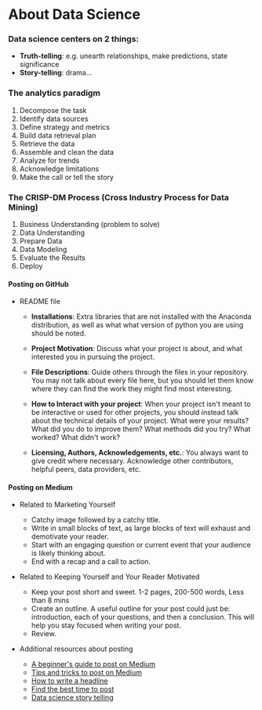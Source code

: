 # About Data Science

### Data science centers on 2 things:

- **Truth-telling**: e.g. unearth relationships, make predictions, state significance
- **Story-telling**: drama...

### The analytics paradigm

1. Decompose the task
2. Identify data sources
3. Define strategy and metrics
4. Build data retrieval plan
5. Retrieve the data
6. Assemble and clean the data
7. Analyze for trends
8. Acknowledge limitations
9. Make the call or tell the story

### The CRISP-DM Process (Cross Industry Process for Data Mining)

1. Business Understanding (problem to solve)
2. Data Understanding
3. Prepare Data
4. Data Modeling
5. Evaluate the Results
6. Deploy

#### Posting on GitHub

- README file

  - **Installations**: Extra libraries that are not installed with the Anaconda distribution, as well as what what version of python you are using should be noted.

  - **Project Motivation**: Discuss what your project is about, and what interested you in pursuing the project.

  - **File Descriptions**: Guide others through the files in your repository. You may not talk about every file here, but you should let them know where they can find the work they might find most interesting.

  - **How to Interact with your project**: When your project isn't meant to be interactive or used for other projects, you should instead talk about the technical details of your project. What were your results? What did you do to improve them? What methods did you try? What worked? What didn't work?

  - **Licensing, Authors, Acknowledgements, etc.**: You always want to give credit where necessary. Acknowledge other contributors, helpful peers, data providers, etc.

#### Posting on Medium

- Related to Marketing Yourself

  - Catchy image followed by a catchy title.
  - Write in small blocks of text, as large blocks of text will exhaust and demotivate your reader.
  - Start with an engaging question or current event that your audience is likely thinking about.
  - End with a recap and a call to action.

- Related to Keeping Yourself and Your Reader Motivated

  - Keep your post short and sweet. 1-2 pages, 200-500 words, Less than 8 mins
  - Create an outline. A useful outline for your post could just be: introduction, each of your questions, and then a conclusion. This will help you stay focused when writing your post.
  - Review.

- Additional resources about posting

  - [A beginner's guide to post on Medium](https://blog.hubspot.com/marketing/how-to-use-medium)
  - [Tips and tricks to post on Medium](https://blog.medium.com/tips-and-tricks-for-medium-writers-1d79498101c3)
  - [How to write a headline](https://medium.com/the-mission/this-new-data-will-make-you-rethink-how-you-write-headlines-751358f6639a)
  - [Find the best time to post](https://blog.bufferapp.com/best-time-to-tweet-post-to-facebook-send-emails-publish-blogposts)
  - [Data science story telling](https://www.analyticsvidhya.com/blog/2017/10/art-story-telling-data-science/)
